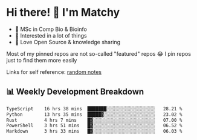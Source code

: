# Hi there! 👋 I'm Matchy

- 🧬 MSc in Comp Bio & Bioinfo
- 🎈 Interested in a lot of things
- 💜 Love Open Source & knowledge sharing

Most of my pinned repos are not so-called "featured" repos 😂 I pin repos just to find them more easily

Links for self reference: [random notes](https://matchy233.github.io/random-notes)

## 📊 Weekly Development Breakdown

<!--START_SECTION:waka-->

```txt
TypeScript    16 hrs 38 mins  ███████░░░░░░░░░░░░░░░░░░   28.21 %
Python        13 hrs 35 mins  █████▓░░░░░░░░░░░░░░░░░░░   23.02 %
Rust          4 hrs 7 mins    █▓░░░░░░░░░░░░░░░░░░░░░░░   07.00 %
PowerShell    3 hrs 51 mins   █▓░░░░░░░░░░░░░░░░░░░░░░░   06.52 %
Markdown      3 hrs 33 mins   █▓░░░░░░░░░░░░░░░░░░░░░░░   06.03 %
```

<!--END_SECTION:waka-->
